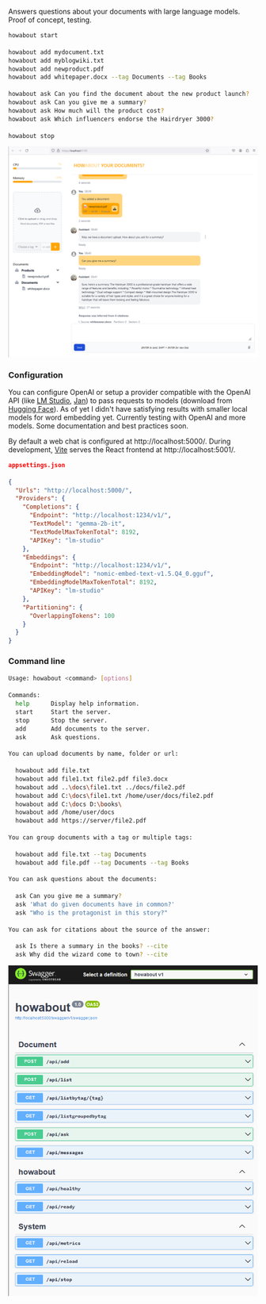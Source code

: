 Answers questions about your documents with large language models. Proof of concept, testing.

```bash
howabout start

howabout add mydocument.txt
howabout add myblogwiki.txt
howabout add newproduct.pdf
howabout add whitepaper.docx --tag Documents --tag Books

howabout ask Can you find the document about the new product launch?
howabout ask Can you give me a summary?
howabout ask How much will the product cost?
howabout ask Which influencers endorse the Hairdryer 3000?

howabout stop
```



![Browser window showing chat](/doc/images/howabout-chat.png)


### Configuration

You can configure OpenAI or setup a provider compatible with the OpenAI API (like [LM Studio](https://lmstudio.ai), [Jan](https://jan.ai/)) to pass requests to models (download from [Hugging Face](https://huggingface.co/)). As of yet I didn't have satisfying results with smaller local models for word embedding yet. Currently testing with OpenAI and more models. Some documentation and best practices soon.

By default a web chat is configured at http://localhost:5000/. During development, [Vite](https://vitejs.dev/) serves the React frontend at http://localhost:5001/.


```json
appsettings.json

{
  "Urls": "http://localhost:5000/",
  "Providers": {
    "Completions": {
      "Endpoint": "http://localhost:1234/v1/",
      "TextModel": "gemma-2b-it",
      "TextModelMaxTokenTotal": 8192,
      "APIKey": "lm-studio"
    },
    "Embeddings": {
      "Endpoint": "http://localhost:1234/v1/",
      "EmbeddingModel": "nomic-embed-text-v1.5.Q4_0.gguf",
      "EmbeddingModelMaxTokenTotal": 8192,
      "APIKey": "lm-studio"
    },
    "Partitioning": {
      "OverlappingTokens": 100
    }
  }
}
```


### Command line
```bash
Usage: howabout <command> [options]

Commands:
  help      Display help information.
  start     Start the server.
  stop      Stop the server.
  add       Add documents to the server.
  ask       Ask questions.

You can upload documents by name, folder or url:

  howabout add file.txt
  howabout add file1.txt file2.pdf file3.docx
  howabout add ..\docs\file1.txt ../docs/file2.pdf
  howabout add C:\docs\file1.txt /home/user/docs/file2.pdf
  howabout add C:\docs D:\books\
  howabout add /home/user/docs
  howabout add https://server/file2.pdf

You can group documents with a tag or multiple tags:

  howabout add file.txt --tag Documents
  howabout add file.pdf --tag Documents --tag Books

You can ask questions about the documents:

  ask Can you give me a summary?
  ask 'What do given documents have in common?'
  ask "Who is the protagonist in this story?"

You can ask for citations about the source of the answer:

  ask Is there a summary in the books? --cite
  ask Why did the wizard come to town? --cite


```

![Browser window showing backend-for-frontend API endpoints in Swagger](/doc/images/howabout-swagger.png)
